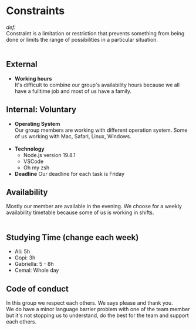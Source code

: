 # Constraints

_def:_ </br> Constraint is a limitation or restriction that prevents something
from being done or limits the range of possibilities in a particular situation.
</br></br>

## External </br>

- **Working hours** </br> It's difficult to combine our group's availability
  hours because we all have a fulltime job and most of us have a family.

## Internal: Voluntary </br>

- **Operating System** </br> Our group members are working with different
  operation system. Some of us working with Mac, Safari, Linux, Windows. </br>
  </br>
- **Technology**
  - Node.js version 19.8.1
  - VSCode
  - Oh my zsh </br>
- **Deadline** Our deadline for each task is Friday

## Availability </br>

Mostly our member are available in the evening. We choose for a weekly
availability timetable because some of us is working in shifts. </br> </br>

## Studying Time (change each week) </br>

- Ali: 5h
- Gopi: 3h
- Gabriella: 5 - 8h
- Cemal: Whole day

## Code of conduct </br>

In this group we respect each others. We says please and thank you. </br> We do
have a minor language barrier problem with one of the team member but it's not
stopping us to understand, do the best for the team and support each others.
</br>
